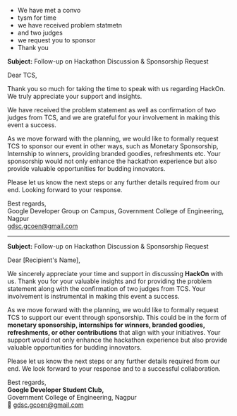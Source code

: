 - We have met a convo
- tysm for time
- we have received problem statmetn
- and two judges
- we request you to sponsor
- Thank you 

**Subject:** Follow-up on Hackathon Discussion & Sponsorship Request

Dear TCS,

Thank you so much for taking the time to speak with us regarding HackOn. We truly appreciate your support and insights.

We have received the problem statement as well as confirmation of two judges from TCS, and we are grateful for your involvement in making this event a success.

As we move forward with the planning, we would like to formally request TCS to sponsor our event in other ways, such as Monetary Sponsorship, Internship to winners, providing branded goodies, refreshments etc. Your sponsorship would not only enhance the hackathon experience but also provide valuable opportunities for budding innovators.

Please let us know the next steps or any further details required from our end. Looking forward to your response.

Best regards,   
Google Developer Group on Campus,
Government College of Engineering, Nagpur  
gdsc.gcoen@gmail.com

---

**Subject:** Follow-up on Hackathon Discussion & Sponsorship Request

Dear [Recipient's Name],

We sincerely appreciate your time and support in discussing **HackOn** with us. Thank you for your valuable insights and for providing the problem statement along with the confirmation of two judges from TCS. Your involvement is instrumental in making this event a success.

As we move forward with the planning, we would like to formally request TCS to support our event through sponsorship. This could be in the form of **monetary sponsorship, internships for winners, branded goodies, refreshments, or other contributions** that align with your initiatives. Your support would not only enhance the hackathon experience but also provide valuable opportunities for budding innovators.

Please let us know the next steps or any further details required from our end. We look forward to your response and to a successful collaboration.

Best regards,  
**Google Developer Student Club,**  
Government College of Engineering, Nagpur  
📩 gdsc.gcoen@gmail.com